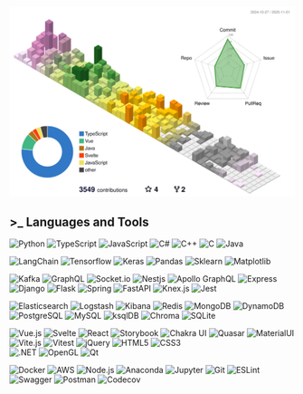 ![profile-3d-contrib](https://raw.githubusercontent.com/NarciSource/NarciSource/output/profile-south-season-animate.svg)

## >\_ Languages and Tools

<img title="Python" src="https://cdn.jsdelivr.net/gh/devicons/devicon@latest/icons/python/python-original.svg" width="50px" /> <img title="TypeScript" src="https://cdn.jsdelivr.net/gh/devicons/devicon@latest/icons/typescript/typescript-original.svg" width="50px" /> <img title="JavaScript" src="https://cdn.jsdelivr.net/gh/devicons/devicon@latest/icons/javascript/javascript-original.svg" width="50px" /> <img title="C#" src="https://cdn.jsdelivr.net/gh/devicons/devicon@latest/icons/csharp/csharp-original.svg" width="50px" /> <img title="C++" src="https://cdn.jsdelivr.net/gh/devicons/devicon@latest/icons/cplusplus/cplusplus-original.svg" width="50px"/> <img title="C" src="https://cdn.jsdelivr.net/gh/devicons/devicon@latest/icons/c/c-original.svg" width="50px" /> <img title="Java" src="https://cdn.jsdelivr.net/gh/devicons/devicon@latest/icons/java/java-original.svg" width="50px" />

<img title="LangChain" src="https://github.com/NarciSource/NarciSource/assets/26417221/416e8834-a8b5-46b1-9751-b6c839a95078" width="50px" /> <img title="Tensorflow" src="https://cdn.jsdelivr.net/gh/devicons/devicon@latest/icons/tensorflow/tensorflow-original.svg" width="50px" /> <img title="Keras" src="https://cdn.jsdelivr.net/gh/devicons/devicon@latest/icons/keras/keras-original.svg" width="50px" /> <img title="Pandas" src="https://cdn.jsdelivr.net/gh/devicons/devicon@latest/icons/pandas/pandas-original.svg" width="50px" /> <img title="Sklearn" src="https://cdn.jsdelivr.net/gh/devicons/devicon@latest/icons/scikitlearn/scikitlearn-original.svg" width="50px" /> <img title="Matplotlib" src="https://cdn.jsdelivr.net/gh/devicons/devicon@latest/icons/matplotlib/matplotlib-original.svg" width="50px" />

<img title="Kafka" src="https://cdn.jsdelivr.net/gh/devicons/devicon@latest/icons/apachekafka/apachekafka-original.svg" width="50px" /> <img title="GraphQL" src="https://cdn.jsdelivr.net/gh/devicons/devicon@latest/icons/graphql/graphql-plain.svg" width="50px" /> <img title="Socket.io" src="https://cdn.jsdelivr.net/gh/devicons/devicon@latest/icons/socketio/socketio-original.svg" width="50px" /> <img title="Nestjs" src="https://cdn.jsdelivr.net/gh/devicons/devicon@latest/icons/nestjs/nestjs-original.svg" width="50px" /> <img title="Apollo GraphQL" src="https://cdn.jsdelivr.net/gh/devicons/devicon@latest/icons/apollographql/apollographql-original.svg" width="50px" /> <img title="Express" src="https://cdn.jsdelivr.net/gh/devicons/devicon@latest/icons/express/express-original.svg" width="50px" /> <img title="Django" src="https://cdn.jsdelivr.net/gh/devicons/devicon@latest/icons/django/django-plain.svg" width="50px" /> <img title="Flask" src="https://cdn.jsdelivr.net/gh/devicons/devicon@latest/icons/flask/flask-original.svg" width="50px" /> <img title="Spring" src="https://cdn.jsdelivr.net/gh/devicons/devicon@latest/icons/spring/spring-original.svg" width="50px" /> <img title="FastAPI" src="https://cdn.jsdelivr.net/gh/devicons/devicon@latest/icons/fastapi/fastapi-original.svg" width="50px" /> <img title="Knex.js" src="https://cdn.jsdelivr.net/gh/devicons/devicon@latest/icons/knexjs/knexjs-original.svg" width="50px" /> <img title="Jest" src="https://cdn.jsdelivr.net/gh/devicons/devicon@latest/icons/jest/jest-plain.svg" width="50px" />

<img title="Elasticsearch" src="https://cdn.jsdelivr.net/gh/devicons/devicon@latest/icons/elasticsearch/elasticsearch-original.svg" width="50px" /> <img title="Logstash" src="https://cdn.jsdelivr.net/gh/devicons/devicon@latest/icons/logstash/logstash-original.svg" width="50px" /> <img title="Kibana" src="https://cdn.jsdelivr.net/gh/devicons/devicon@latest/icons/kibana/kibana-original.svg" width="50px" /> <img title="Redis" src="https://cdn.jsdelivr.net/gh/devicons/devicon@latest/icons/redis/redis-original.svg" width="50px" /> <img title="MongoDB" src="https://cdn.jsdelivr.net/gh/devicons/devicon@latest/icons/mongodb/mongodb-original.svg" width="50px" /> <img title="DynamoDB" src="https://cdn.jsdelivr.net/gh/devicons/devicon@latest/icons/dynamodb/dynamodb-original.svg" width="50px" /> <img title="PostgreSQL" src="https://cdn.jsdelivr.net/gh/devicons/devicon@latest/icons/postgresql/postgresql-original.svg" width="50px" /> <img title="MySQL" src="https://cdn.jsdelivr.net/gh/devicons/devicon@latest/icons/mysql/mysql-original.svg" width="50px" /> <img title="ksqlDB" src="https://github.com/user-attachments/assets/2e2def42-30d2-4432-ad91-7ae4f85c44c8" width="50px" /> <img title="Chroma" src="https://github.com/user-attachments/assets/5dedc03a-f783-4d05-8a5b-11ce80c214fb" width="50px" /> <img title="SQLite" src="https://cdn.jsdelivr.net/gh/devicons/devicon@latest/icons/sqlite/sqlite-original.svg" width="50px" />

<img title="Vue.js" src="https://cdn.jsdelivr.net/gh/devicons/devicon@latest/icons/vuejs/vuejs-original.svg" width="50px" /> <img title="Svelte" src="https://cdn.jsdelivr.net/gh/devicons/devicon@latest/icons/svelte/svelte-original.svg"  width="50px" /> <img title="React" src="https://cdn.jsdelivr.net/gh/devicons/devicon@latest/icons/react/react-original.svg" width="50px" /> <img title="Storybook" src="https://cdn.jsdelivr.net/gh/devicons/devicon@latest/icons/storybook/storybook-original.svg" width="50px" /> <img title="Chakra UI" src="https://cdn.jsdelivr.net/gh/devicons/devicon@latest/icons/chakraui/chakraui-original.svg" width="50px" /> <img title="Quasar" src="https://cdn.jsdelivr.net/gh/devicons/devicon@latest/icons/quasar/quasar-original.svg" width="50px" /> <img title="MaterialUI" src="https://cdn.jsdelivr.net/gh/devicons/devicon@latest/icons/materialui/materialui-original.svg" width="50px" /> <img title="Vite.js" src="https://cdn.jsdelivr.net/gh/devicons/devicon@latest/icons/vitejs/vitejs-original.svg" width="50px" /> <img title="Vitest" src="https://cdn.jsdelivr.net/gh/devicons/devicon@latest/icons/vitest/vitest-original.svg" width="50px" /> <img title="jQuery" src="https://cdn.jsdelivr.net/gh/devicons/devicon@latest/icons/jquery/jquery-original.svg" width="50px" /> <img title="HTML5" src="https://cdn.jsdelivr.net/gh/devicons/devicon@latest/icons/html5/html5-original.svg" width="50px" /> <img title="CSS3" src="https://cdn.jsdelivr.net/gh/devicons/devicon@latest/icons/css3/css3-original.svg" width="50px" />  
<img title=".NET" src="https://cdn.jsdelivr.net/gh/devicons/devicon@latest/icons/dot-net/dot-net-plain.svg" width="50px" /> <img title="OpenGL" src="https://cdn.jsdelivr.net/gh/devicons/devicon@latest/icons/opengl/opengl-original.svg" width="50px"/> <img title="Qt" src="https://cdn.jsdelivr.net/gh/devicons/devicon@latest/icons/qt/qt-original.svg" width="50px" />

<img title="Docker" src="https://cdn.jsdelivr.net/gh/devicons/devicon@latest/icons/docker/docker-original.svg" width="50px" /> <img title="AWS" src="https://cdn.jsdelivr.net/gh/devicons/devicon@latest/icons/amazonwebservices/amazonwebservices-original-wordmark.svg" width="50px"/> <img title="Node.js" src="https://cdn.jsdelivr.net/gh/devicons/devicon@latest/icons/nodejs/nodejs-original-wordmark.svg" width="50px" /> <img title="Anaconda" src="https://cdn.jsdelivr.net/gh/devicons/devicon@latest/icons/anaconda/anaconda-original.svg" width="50px" /> <img title="Jupyter" src="https://cdn.jsdelivr.net/gh/devicons/devicon@latest/icons/jupyter/jupyter-original-wordmark.svg" width="50px"/> <img title="Git" src="https://cdn.jsdelivr.net/gh/devicons/devicon@latest/icons/git/git-original.svg" width="50px"/> <img title="ESLint" src="https://cdn.jsdelivr.net/gh/devicons/devicon@latest/icons/eslint/eslint-original.svg" width="50px" /> <img title="Swagger" src="https://cdn.jsdelivr.net/gh/devicons/devicon@latest/icons/swagger/swagger-original.svg" width="50px" /> <img title="Postman" src="https://cdn.jsdelivr.net/gh/devicons/devicon@latest/icons/postman/postman-original.svg" width="50px" /> <img title="Codecov" src="https://cdn.jsdelivr.net/gh/devicons/devicon@latest/icons/codecov/codecov-plain.svg" width="50px" />
